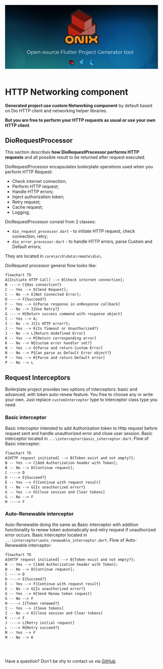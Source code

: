 <div align="center">
<a href="https://onix-systems.com/">
    <img alt="refine logo" src="../../images/banner_top.jpg">
</a>

<br/>
<br/>
</div>


# HTTP Networking component 

**Generated project use custom Networking component** by default based on Dio HTTP client and networking helper libraries. 

**But you are free to perform your HTTP requests as usual or use your own HTTP client**.

## DioRequestProcessor

This section describes **how DioRequestProcessor performs HTTP requests** and all possible result to be returned after request executed.

DioRequestProcessor encapsulates boilerplate operations used when you perform HTTP Request:

* Check internet connection;
* Perform HTTP request;
* Handle HTTP errors;
* Inject authorization token;
* Retry request;
* Cache request;
* Logging;

DioRequestProcessor consist from 2 classes:

* `dio_request_processor.dart` - to initiate HTTP request, check connection, retry;
* `dio_error_processor.dart` - to handle HTTP errors, parse Custom and Default errors;

They are located in `core\arch\data\remote\dio\`.

DioRequest processor general flow looks like:

```mermaid
flowchart TD
A[Initiate HTTP Call] --> B[Check internet connection];
B ----> C{Has connection?}
C -- Yes --> D[Send Request];
C -- No --> E[Not Connected Error];
D ----> F{Succeed?}
F -- Yes --> G[Parse response in onResponse callback]
F -- No --> I{Use Retry?}
G ----> H[Return success command with response object]
I -- Yes --> A;
I -- No --> J{Is HTTP error?};
J -- Yes --> K{Is Timeout or Unauthorized?}
J -- No --> L[Return Undefined Error]
K -- Yes --> M[Return corresponding error]
K -- No --> N{Custom error handler set?}
N -- Yes --> O[Parse and return Custom Error]
N -- No --> P{Can parse as Default Error object?}
P -- Yes --> R[Parse and return Default error]
P -- No --> L
```

## Request Interceptors

Boilerplate project provides two options of interceptors: basic and advanced, with token auto-renew feature. You free to choose any or write your own. Just replace `customInterceptor` type to interceptor class type you need.

### Basic interceptor

Basic interceptor intended to add Authorization token to Http request before request sent and handle unauthorized error and close user session.
Basic interceptor located in `...\interceptor\basic_interceptor.dart`.
Flow of Basic interceptor:

```mermaid
flowchart TD
A[HTTP request initiated] --> B{Token exist and not empty?};
B -- Yes --> C[Add Authorization header with Token];
B -- No --> D[Continue request];
C ----> D
D ----> E{Succeed?}
E -- Yes --> F[Continue with request result]
E -- No --> G{Is unauthorized error?}
G -- Yes --> H[Close session and Clear tokens]
G -- No --> F
H ----> F
```

### Auto-Renewable interceptor

Auto-Renewable doing the same as Basic interceptor with addition functionality to renew token automatically and retry request if unauthorized error occurs.
Basic interceptor located in `...\interceptor\auto_renewable_interceptor.dart`.
Flow of Auto-Renewable interceptor:

```mermaid
flowchart TD
A[HTTP request initiated] --> B{Token exist and not empty?};
B -- Yes --> C[Add Authorization header with Token];
B -- No --> D[Continue request];
C ----> D
D ----> E{Succeed?}
E -- Yes --> F[Continue with request result]
E -- No --> G{Is unauthorized error?}
G -- Yes --> H[Send Renew token request]
G -- No --> F
H ----> I{Token renewed?}
I -- Yes --> J[Save tokens]
I -- No --> K[Close session and Clear tokens]
K ----> F
J ----> L[Retry initial request]
L ----> M{Retry succeed?}
M -- Yes --> F
M -- No --> K
```


<br/>
<br/>

Have a question? Don't be shy to contact us via [GitHub](https://github.com/Onix-Systems/onix-flutter-project-generator/issues/new?assignees=&labels=question&projects=&template=question.md&title=Question%20about%20Onix%20Project%20Generator).